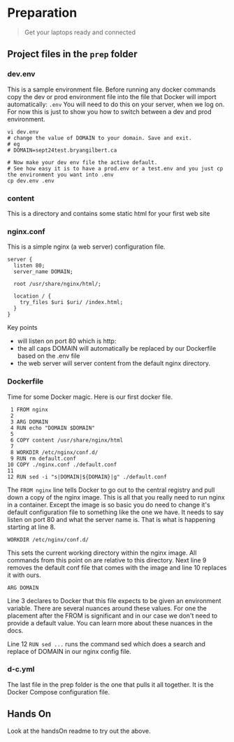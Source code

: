 # Preparation 
> Get your laptops ready and connected

## Project files in the ```prep``` folder
  
### dev.env

This is a sample environment file. Before running any docker commands copy the dev or prod environment file
into the file that Docker will import automatically: ```.env```  You will need to do this on your server, when we log on. 
For now this is just to show you how to switch between a dev and prod environment.

    vi dev.env
    # change the value of DOMAIN to your domain. Save and exit.
    # eg
    # DOMAIN=sept24test.bryangilbert.ca

    # Now make your dev env file the active default. 
    # See how easy it is to have a prod.env or a test.env and you just cp the environment you want into .env
    cp dev.env .env


### content
This is a directory and contains some static html for your first web site

### nginx.conf

This is a simple nginx (a web server) configuration file. 
``` 
server {
  listen 80;
  server_name DOMAIN;

  root /usr/share/nginx/html/;

  location / {
    try_files $uri $uri/ /index.html;
  }
}
```

Key points
 - will listen on port 80 which is http:
 - the all caps DOMAIN will automatically be replaced by our Dockerfile based on the .env file
 - the web server will server content from the default nginx directory.


### Dockerfile

Time for some Docker magic.   Here is our first docker file.
```
 1 FROM nginx
 2
 3 ARG DOMAIN
 4 RUN echo "DOMAIN $DOMAIN"
 5
 6 COPY content /usr/share/nginx/html
 7 
 8 WORKDIR /etc/nginx/conf.d/
 9 RUN rm default.conf
10 COPY ./nginx.conf ./default.conf
11
12 RUN sed -i "s|DOMAIN|${DOMAIN}|g" ./default.conf

```

The ```FROM nginx``` line tells Docker to go out to the central registry and pull down a copy of the nginx image. This is all
that you really need to run nginx in a container.  Except the image is so basic you do need to change it's default configuration
file to something like the one we have.  It needs to say listen on port 80 and what the server name is.  That is what
is happening starting at line 8. 

    WORKDIR /etc/nginx/conf.d/ 

This sets the current working directory within the nginx image.  All commands from this point on are relative to this directory.
Next line 9 removes the default conf file that comes with the image and line 10 replaces it with ours.

    ARG DOMAIN
Line 3 declares to Docker that this file expects to be given an environment variable. There are several nuances around these
values.  For one the placement after the FROM is significant and in our case we don't need to provide a default value.
You can learn more about these nuances in the docs.

Line 12 ```RUN sed ...``` runs the command sed which does a search and replace of DOMAIN in our nginx config file.


### d-c.yml
The last file in the prep folder is the one that pulls it all together. It is the Docker Compose configuration file.


## Hands On
Look at the handsOn readme to try out the above.

